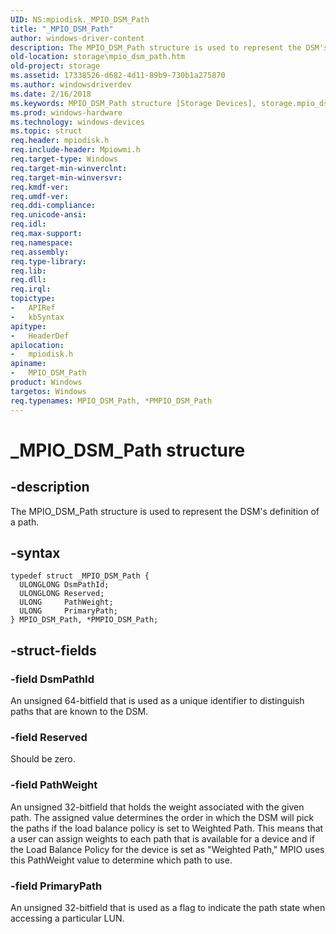 ```yaml
---
UID: NS:mpiodisk._MPIO_DSM_Path
title: "_MPIO_DSM_Path"
author: windows-driver-content
description: The MPIO_DSM_Path structure is used to represent the DSM's definition of a path.
old-location: storage\mpio_dsm_path.htm
old-project: storage
ms.assetid: 17338526-d682-4d11-89b9-730b1a275870
ms.author: windowsdriverdev
ms.date: 2/16/2018
ms.keywords: MPIO_DSM_Path structure [Storage Devices], storage.mpio_dsm_path, PMPIO_DSM_Path, MPIO_DSM_Path, _MPIO_DSM_Path, *PMPIO_DSM_Path, PMPIO_DSM_Path structure pointer [Storage Devices], structs-scsibus_5232f48b-d34e-43a9-b2bf-fcc06317c450.xml, mpiodisk/PMPIO_DSM_Path, mpiodisk/MPIO_DSM_Path
ms.prod: windows-hardware
ms.technology: windows-devices
ms.topic: struct
req.header: mpiodisk.h
req.include-header: Mpiowmi.h
req.target-type: Windows
req.target-min-winverclnt: 
req.target-min-winversvr: 
req.kmdf-ver: 
req.umdf-ver: 
req.ddi-compliance: 
req.unicode-ansi: 
req.idl: 
req.max-support: 
req.namespace: 
req.assembly: 
req.type-library: 
req.lib: 
req.dll: 
req.irql: 
topictype:
-	APIRef
-	kbSyntax
apitype:
-	HeaderDef
apilocation:
-	mpiodisk.h
apiname:
-	MPIO_DSM_Path
product: Windows
targetos: Windows
req.typenames: MPIO_DSM_Path, *PMPIO_DSM_Path
---
```


# _MPIO_DSM_Path structure


## -description


The MPIO_DSM_Path structure is used to represent the DSM's definition of a path.


## -syntax


````
typedef struct _MPIO_DSM_Path {
  ULONGLONG DsmPathId;
  ULONGLONG Reserved;
  ULONG     PathWeight;
  ULONG     PrimaryPath;
} MPIO_DSM_Path, *PMPIO_DSM_Path;
````


## -struct-fields




### -field DsmPathId

An unsigned 64-bitfield that is used as a unique identifier to distinguish paths that are known to the DSM.


### -field Reserved

Should be zero.


### -field PathWeight

An unsigned 32-bitfield that holds the weight associated with the given path. The assigned value determines the order in which the DSM will pick the paths if the load balance policy is set to Weighted Path. This means that a user can assign weights to each path that is available for a device and if the Load Balance Policy for the device is set as "Weighted Path," MPIO uses this PathWeight value to determine which path to use.


### -field PrimaryPath

An unsigned 32-bitfield that is used as a flag to indicate the path state when accessing a particular LUN.

